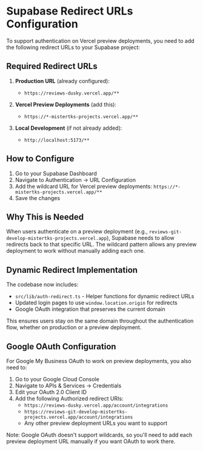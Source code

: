 # Supabase Redirect URLs Configuration

To support authentication on Vercel preview deployments, you need to add the following redirect URLs to your Supabase project:

## Required Redirect URLs

1. **Production URL** (already configured):

   - `https://reviews-dusky.vercel.app/**`

2. **Vercel Preview Deployments** (add this):

   - `https://*-mistertks-projects.vercel.app/**`

3. **Local Development** (if not already added):
   - `http://localhost:5173/**`

## How to Configure

1. Go to your Supabase Dashboard
2. Navigate to Authentication → URL Configuration
3. Add the wildcard URL for Vercel preview deployments: `https://*-mistertks-projects.vercel.app/**`
4. Save the changes

## Why This is Needed

When users authenticate on a preview deployment (e.g., `reviews-git-develop-mistertks-projects.vercel.app`), Supabase needs to allow redirects back to that specific URL. The wildcard pattern allows any preview deployment to work without manually adding each one.

## Dynamic Redirect Implementation

The codebase now includes:

- `src/lib/auth-redirect.ts` - Helper functions for dynamic redirect URLs
- Updated login pages to use `window.location.origin` for redirects
- Google OAuth integration that preserves the current domain

This ensures users stay on the same domain throughout the authentication flow, whether on production or a preview deployment.

## Google OAuth Configuration

For Google My Business OAuth to work on preview deployments, you also need to:

1. Go to your Google Cloud Console
2. Navigate to APIs & Services → Credentials
3. Edit your OAuth 2.0 Client ID
4. Add the following Authorized redirect URIs:
   - `https://reviews-dusky.vercel.app/account/integrations`
   - `https://reviews-git-develop-mistertks-projects.vercel.app/account/integrations`
   - Any other preview deployment URLs you want to support

Note: Google OAuth doesn't support wildcards, so you'll need to add each preview deployment URL manually if you want OAuth to work there.
